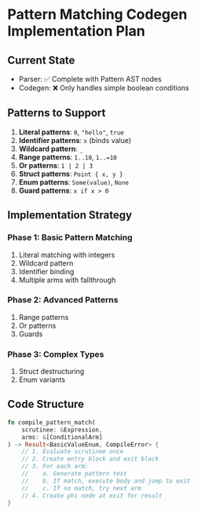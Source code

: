 # Pattern Matching Codegen Implementation Plan

## Current State
- Parser: ✅ Complete with Pattern AST nodes
- Codegen: ❌ Only handles simple boolean conditions

## Patterns to Support
1. **Literal patterns**: `0`, `"hello"`, `true`
2. **Identifier patterns**: `x` (binds value)
3. **Wildcard pattern**: `_`
4. **Range patterns**: `1..10`, `1..=10`
5. **Or patterns**: `1 | 2 | 3`
6. **Struct patterns**: `Point { x, y }`
7. **Enum patterns**: `Some(value)`, `None`
8. **Guard patterns**: `x if x > 0`

## Implementation Strategy

### Phase 1: Basic Pattern Matching
1. Literal matching with integers
2. Wildcard pattern
3. Identifier binding
4. Multiple arms with fallthrough

### Phase 2: Advanced Patterns
1. Range patterns
2. Or patterns
3. Guards

### Phase 3: Complex Types
1. Struct destructuring
2. Enum variants

## Code Structure
```rust
fn compile_pattern_match(
    scrutinee: &Expression,
    arms: &[ConditionalArm]
) -> Result<BasicValueEnum, CompileError> {
    // 1. Evaluate scrutinee once
    // 2. Create entry block and exit block
    // 3. For each arm:
    //    a. Generate pattern test
    //    b. If match, execute body and jump to exit
    //    c. If no match, try next arm
    // 4. Create phi node at exit for result
}
```
